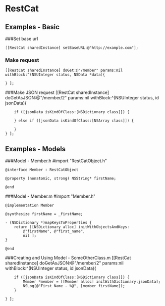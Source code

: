 RestCat
=========

Examples - Basic
-----------

###Set base url
	
	[[RestCat sharedInstance] setBaseURL:@"http://example.com"];

### Make request
	[[RestCat sharedInstance] doGet:@"/member" params:nil withBlock:^(NSUInteger status, NSData *data){

	} ];

###Make JSON request
	[[RestCat sharedInstance] doGetAsJSON:@"/member/2" params:nil withBlock:^(NSUInteger status, id jsonData){
		        
		if ([jsonData isKindOfClass:[NSDictionary class]]) {

		} else if ([jsonData isKindOfClass:[NSArray class]]) {

		}
	} ];


Examples - Models
-----------
###Model - Member.h
	#import "RestCatObject.h"

	@interface Member : RestCatObject

	@property (nonatomic, strong) NSString* firstName;

	@end

###Model - Member.m
	#import "Member.h"

	@implementation Member

	@synthesize firstName = _firstName;

	- (NSDictionary *)mapKeysToProperties {
		return [[NSDictionary alloc] initWithObjectsAndKeys:
			@"firstName", @"first_name",
			nil ];
	}

	@end

###Creating and Using Model - SomeOtherClass.m
	[[RestCat sharedInstance] doGetAsJSON:@"/member/2" params:nil withBlock:^(NSUInteger status, id jsonData){

		if ([jsonData isKindOfClass:[NSDictionary class]]) {
			Member *member = [[Member alloc] initWithDictionary:jsonData];
			NSLog(@"First Name - %@", [member firstName]);
		}

	} ];
